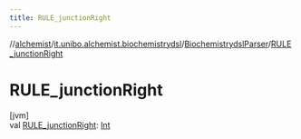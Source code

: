 ```yaml
---
title: RULE_junctionRight
---
```

//[alchemist](../../../index.html)/[it.unibo.alchemist.biochemistrydsl](../index.html)/[BiochemistrydslParser](index.html)/[RULE_junctionRight](-r-u-l-e_junction-right.html)



# RULE_junctionRight



[jvm]\
val [RULE_junctionRight](-r-u-l-e_junction-right.html): [Int](https://kotlinlang.org/api/latest/jvm/stdlib/kotlin/-int/index.html)




